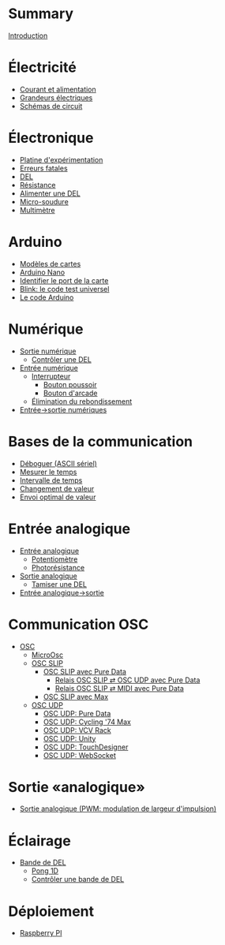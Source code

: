 # Summary

[Introduction](./introduction.md)

# Électricité
- [Courant et alimentation](./electricite.md)
- [Grandeurs électriques](./grandeurs_electriques.md)
- [Schémas de circuit](./schemas_circuit.md)

# Électronique
- [Platine d'expérimentation](./platine_experimentation.md)
- [Erreurs fatales](./erreurs_fatales.md)
- [DEL](./del.md)
- [Résistance](./resistance.md)
- [Alimenter une DEL](./alimenter_del.md)
- [Micro-soudure](./micro-soudure.md)
- [Multimètre](./multimetre.md)

# Arduino
- [Modèles de cartes](./arduino_cartes.md)
- [Arduino Nano](./arduino_nano.md)
- [Identifier le port de la carte](./arduino_port.md)
- [Blink: le code test universel](./arduino-ide_test_blink.md)
- [Le code Arduino](./arduino_code.md)

# Numérique
- [Sortie numérique](./sortie_numerique/sortie_numerique.md)
   - [Contrôler une DEL](./arduino_exemple_del.md)
- [Entrée numérique](./entree_numerique/entree_numerique.md)
   - [Interrupteur](./interrupteur.md)
      - [Bouton poussoir](./bouton_poussoir.md)
      - [Bouton d'arcade](./bouton_arcade.md)
   - [Élimination du rebondissement]()
- [Entrée->sortie numériques](./controle_sortie_num_par_entree_num.md)

# Bases de la communication
- [Déboguer (ASCII sériel)](./arduino_deboguer.md)
- [Mesurer le temps](./arduino_millis.md)
- [Intervalle de temps](./intervalle.md)
- [Changement de valeur](./changement.md)
- [Envoi optimal de valeur](./envoie_valeur.md)

# Entrée analogique
- [Entrée analogique](./entree_analogique/entree_analogique.md)
   - [Potentiomètre](./potentiometre/potentiometre.md)
   - [Photorésistance](./photoresistance/photoresistance.md)
- [Sortie analogique]()
   - [Tamiser une DEL]()
- [Entrée analogique->sortie](./controle_sortie_par_entree_analogique.md)

# Communication OSC
- [OSC](./osc/osc.md)
   - [MicroOsc](./microosc/microosc.md)
   - [OSC SLIP](./osc_slip/osc_slip.md)
      - [OSC SLIP avec Pure Data](./pd/osc_slip.md)
         - [Relais OSC SLIP ⇄ OSC UDP avec Pure Data](./pd/relais_osc_slip_udp.md)
         - [Relais OSC SLIP ⇄ MIDI avec Pure Data](./pd/relais_osc_slip_midi.md)
      - [OSC SLIP avec Max](./max/max_osc_slip.md)   
   - [OSC UDP]()
      - [OSC UDP: Pure Data]()
      - [OSC UDP: Cycling '74 Max]()
      - [OSC UDP: VCV Rack](./vcv_rack/vcv_rack_osc.md)
      - [OSC UDP: Unity]()
      - [OSC UDP: TouchDesigner]()
      - [OSC UDP: WebSocket]()

# Sortie «analogique»
- [Sortie analogique (PWM: modulation de largeur d'impulsion)](./sortie_analogique/sortie_analogique.md)


# Éclairage
- [Bande de DEL](./bande_del/bande_del.md)
   - [Pong 1D](./pong_1d/pong_1d.md)
   - [Contrôler une bande de DEL]()

# Déploiement
- [Raspberry PI]()